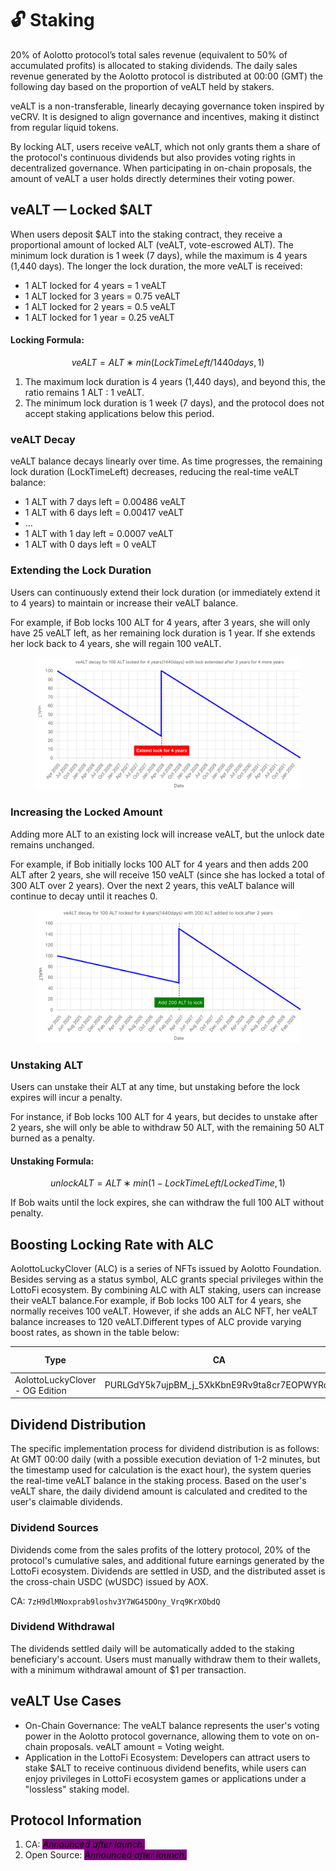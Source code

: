 # 🔓 Staking

20% of Aolotto protocol’s total sales revenue (equivalent to 50% of accumulated profits) is allocated to staking dividends. The daily sales revenue generated by the Aolotto protocol is distributed at 00:00 (GMT) the following day based on the proportion of veALT held by stakers.

veALT is a non-transferable, linearly decaying governance token inspired by veCRV. It is designed to align governance and incentives, making it distinct from regular liquid tokens.

By locking ALT, users receive veALT, which not only grants them a share of the protocol's continuous dividends but also provides voting rights in decentralized governance. When participating in on-chain proposals, the amount of veALT a user holds directly determines their voting power.

## veALT — Locked $ALT

When users deposit $ALT into the staking contract, they receive a proportional amount of locked ALT (veALT, vote-escrowed ALT). The minimum lock duration is 1 week (7 days), while the maximum is 4 years (1,440 days). The longer the lock duration, the more veALT is received:

* 1 ALT locked for 4 years = 1 veALT
* 1 ALT locked for 3 years = 0.75 veALT
* 1 ALT locked for 2 years = 0.5 veALT
* 1 ALT locked for 1 year = 0.25 veALT

#### Locking Formula:

$$
veALT=ALT∗min(LockTimeLeft/1440days,1)
$$

1. The maximum lock duration is 4 years (1,440 days), and beyond this, the ratio remains 1 ALT : 1 veALT.
2. The minimum lock duration is 1 week (7 days), and the protocol does not accept staking applications below this period.

### veALT Decay

veALT balance decays linearly over time. As time progresses, the remaining lock duration (LockTimeLeft) decreases, reducing the real-time veALT balance:

* 1 ALT with 7 days left = 0.00486 veALT
* 1 ALT with 6 days left = 0.00417 veALT
* …
* 1 ALT with 1 day left = 0.0007 veALT
* 1 ALT with 0 days left = 0 veALT

### **Extending the Lock Duration**

Users can continuously extend their lock duration (or immediately extend it to 4 years) to maintain or increase their veALT balance.

For example, if Bob locks 100 ALT for 4 years, after 3 years, she will only have 25 veALT left, as her remaining lock duration is 1 year. If she extends her lock back to 4 years, she will regain 100 veALT.

<figure><img src=".gitbook/assets/image (6).png" alt=""><figcaption></figcaption></figure>

### **Increasing the Locked Amount**

Adding more ALT to an existing lock will increase veALT, but the unlock date remains unchanged.

For example, if Bob initially locks 100 ALT for 4 years and then adds 200 ALT after 2 years, she will receive 150 veALT (since she has locked a total of 300 ALT over 2 years). Over the next 2 years, this veALT balance will continue to decay until it reaches 0.

<figure><img src=".gitbook/assets/vealt2.png" alt=""><figcaption></figcaption></figure>

### **Unstaking ALT**

Users can unstake their ALT at any time, but unstaking before the lock expires will incur a penalty.

For instance, if Bob locks 100 ALT for 4 years, but decides to unstake after 2 years, she will only be able to withdraw 50 ALT, with the remaining 50 ALT burned as a penalty.

#### Unstaking Formula:

$$
unlockALT=ALT∗min(1−LockTimeLeft/LockedTime,1)
$$

If Bob waits until the lock expires, she can withdraw the full 100 ALT without penalty.

## Boosting Locking Rate with ALC

AolottoLuckyClover (ALC) is a series of NFTs issued by Aolotto Foundation. Besides serving as a status symbol, ALC grants special privileges within the LottoFi ecosystem. By combining ALC with ALT staking, users can increase their veALT balance.For example, if Bob locks 100 ALT for 4 years, she normally receives 100 veALT. However, if she adds an ALC NFT, her veALT balance increases to 120 veALT.Different types of ALC provide varying boost rates, as shown in the table below:

<table><thead><tr><th>Type</th><th width="181.43359375">CA</th><th data-type="number">Total Supply</th><th width="111.7109375">Boost Rate</th><th>Acquisition Method</th></tr></thead><tbody><tr><td>AolottoLuckyClover - OG Edition</td><td>PURLGdY5k7ujpBM_j_5XkKbnE9Rv9ta8cr7EOPWYRqk</td><td>5000</td><td>0.2</td><td>aopump, bazar</td></tr></tbody></table>

## Dividend Distribution

The specific implementation process for dividend distribution is as follows: At GMT 00:00 daily (with a possible execution deviation of 1-2 minutes, but the timestamp used for calculation is the exact hour), the system queries the real-time veALT balance in the staking process. Based on the user's veALT share, the daily dividend amount is calculated and credited to the user's claimable dividends.

### Dividend Sources

Dividends come from the sales profits of the lottery protocol, 20% of the protocol's cumulative sales, and additional future earnings generated by the LottoFi ecosystem. Dividends are settled in USD, and the distributed asset is the cross-chain USDC (wUSDC) issued by AOX.

CA: `7zH9dlMNoxprab9loshv3Y7WG45DOny_Vrq9KrXObdQ`

### Dividend Withdrawal

The dividends settled daily will be automatically added to the staking beneficiary's account. Users must manually withdraw them to their wallets, with a minimum withdrawal amount of $1 per transaction.

## veALT Use Cases

* On-Chain Governance: The veALT balance represents the user's voting power in the Aolotto protocol governance, allowing them to vote on on-chain proposals. veALT amount = Voting weight.
* Application in the LottoFi Ecosystem: Developers can attract users to stake $ALT to receive continuous dividend benefits, while users can enjoy privileges in LottoFi ecosystem games or applications under a "lossless" staking model.

## Protocol Information

1. CA: _<mark style="background-color:purple;">Announced after launch.</mark>_
2. Open Source: _<mark style="background-color:purple;">Announced after launch.</mark>_

